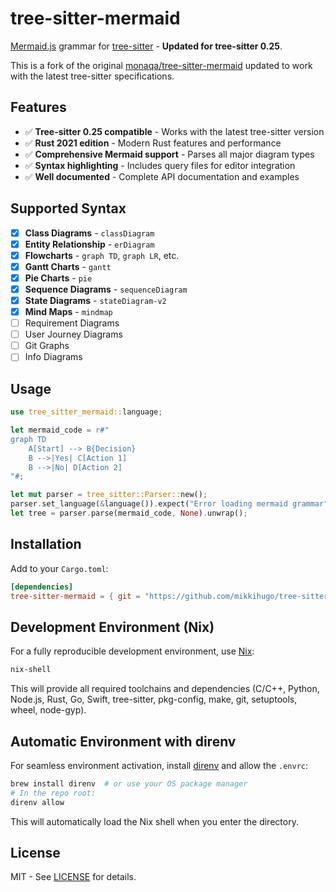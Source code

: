 # tree-sitter-mermaid

[Mermaid.js](https://mermaid-js.github.io/mermaid/#/) grammar for [tree-sitter](https://tree-sitter.github.io/tree-sitter/) - **Updated for tree-sitter 0.25**.

This is a fork of the original [monaqa/tree-sitter-mermaid](https://github.com/monaqa/tree-sitter-mermaid) updated to work with the latest tree-sitter specifications.

## Features

- ✅ **Tree-sitter 0.25 compatible** - Works with the latest tree-sitter version
- ✅ **Rust 2021 edition** - Modern Rust features and performance
- ✅ **Comprehensive Mermaid support** - Parses all major diagram types
- ✅ **Syntax highlighting** - Includes query files for editor integration
- ✅ **Well documented** - Complete API documentation and examples

## Supported Syntax

- [x] **Class Diagrams** - `classDiagram`
- [x] **Entity Relationship** - `erDiagram` 
- [x] **Flowcharts** - `graph TD`, `graph LR`, etc.
- [x] **Gantt Charts** - `gantt`
- [x] **Pie Charts** - `pie`
- [x] **Sequence Diagrams** - `sequenceDiagram`
- [x] **State Diagrams** - `stateDiagram-v2`
- [x] **Mind Maps** - `mindmap`
- [ ] Requirement Diagrams
- [ ] User Journey Diagrams
- [ ] Git Graphs
- [ ] Info Diagrams

## Usage

```rust
use tree_sitter_mermaid::language;

let mermaid_code = r#"
graph TD
    A[Start] --> B{Decision}
    B -->|Yes| C[Action 1]
    B -->|No| D[Action 2]
"#;

let mut parser = tree_sitter::Parser::new();
parser.set_language(&language()).expect("Error loading mermaid grammar");
let tree = parser.parse(mermaid_code, None).unwrap();
```

## Installation

Add to your `Cargo.toml`:

```toml
[dependencies]
tree-sitter-mermaid = { git = "https://github.com/mikkihugo/tree-sitter-mermaid" }
```

## Development Environment (Nix)

For a fully reproducible development environment, use [Nix](https://nixos.org/):

```sh
nix-shell
```

This will provide all required toolchains and dependencies (C/C++, Python, Node.js, Rust, Go, Swift, tree-sitter, pkg-config, make, git, setuptools, wheel, node-gyp).

## Automatic Environment with direnv

For seamless environment activation, install [direnv](https://direnv.net/) and allow the `.envrc`:

```sh
brew install direnv  # or use your OS package manager
# In the repo root:
direnv allow
```

This will automatically load the Nix shell when you enter the directory.

## License

MIT - See [LICENSE](LICENSE) for details.
